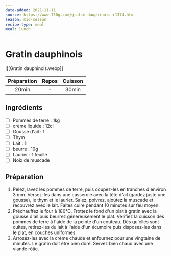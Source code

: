 ```yaml
---
date-added: 2021-11-11
source: https://www.750g.com/gratin-dauphinois-r1374.htm
season: mid-season
recipe-type: meal
meal: lunch
---
```


# Gratin dauphinois

![[Gratin dauphinois.webp]]

| Préparation | Repos | Cuisson |
|:-----------:|:-----:|:-------:|
|    20min    |   -   |  30min  |

## Ingrédients

- [ ] Pommes de terre : 1kg
- [ ] crème liquide : 12cl
- [ ] Gousse d'ail : 1
- [ ] Thym
- [ ] Lait : 1l
- [ ] beurre : 10g
- [ ] Laurier : 1 feuille
- [ ] Noix de muscade

## Préparation

1. Pelez, lavez les pommes de terre, puis coupez-les en tranches d'environ 3 mm. Versez-les dans une casserole avec la tête d'ail (gardez juste une gousse), le thym et le laurier. Salez, poivrez, ajoutez la muscade et recouvrez avec le lait. Faites cuire pendant 10 minutes sur feu moyen.
2. Préchauffez le four à 180°C. Frottez le fond d'un plat à gratin avec la gousse d'ail puis beurrez généreusement le plat. Vérifiez la cuisson des pommes de terre à l'aide de la pointe d'un couteau. Dès qu'elles sont cuites, retirez-les du lait à l'aide d'un écumoire puis disposez-les dans le plat, en couches uniformes.
3. Arrosez-les avec la crème chaude et enfournez pour une vingtaine de minutes. Le gratin doit être bien doré. Servez bien chaud avec une viande rôtie.
